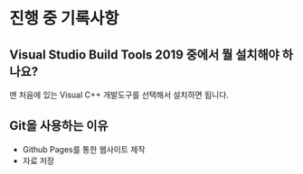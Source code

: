 # 진행 중 기록사항

## Visual Studio Build Tools 2019 중에서 뭘 설치해야 하나요?

맨 처음에 있는 Visual C++ 개발도구를 선택해서 설치하면 됩니다.

## Git을 사용하는 이유

- Github Pages를 통한 웹사이트 제작
- 자료 저장